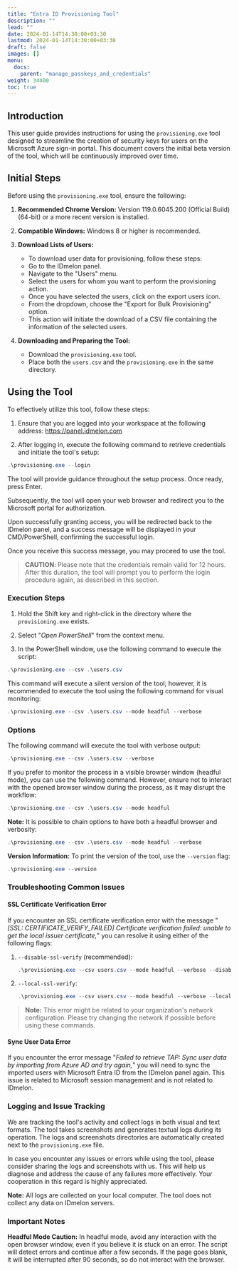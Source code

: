 ```yaml
---
title: "Entra ID Provisioning Tool"
description: ""
lead: ""
date: 2024-01-14T14:30:00+03:30
lastmod: 2024-01-14T14:30:00+03:30
draft: false
images: []
menu:
  docs:
    parent: "manage_passkeys_and_credentials"
weight: 34400
toc: true
---
```


## Introduction

This user guide provides instructions for using the `provisioning.exe` tool designed to streamline the creation of security keys for users on the Microsoft Azure sign-in portal. This document covers the initial beta version of the tool, which will be continuously improved over time.

## Initial Steps

Before using the `provisioning.exe` tool, ensure the following:

1. **Recommended Chrome Version:** Version 119.0.6045.200 (Official Build) (64-bit) or a more recent version is installed.

2. **Compatible Windows:** Windows 8 or higher is recommended.

3. **Download Lists of Users:**
    - To download user data for provisioning, follow these steps:
    - Go to the IDmelon panel.
    - Navigate to the "Users" menu.
    - Select the users for whom you want to perform the provisioning action.
    - Once you have selected the users, click on the export users icon.
    - From the dropdown, choose the "Export for Bulk Provisioning" option.
    - This action will initiate the download of a CSV file containing the information of the selected users.

4. **Downloading and Preparing the Tool:**
   - Download the `provisioning.exe` tool.
   - Place both the `users.csv` and the `provisioning.exe` in the same directory.

## Using the Tool

To effectively utilize this tool, follow these steps:

1. Ensure that you are logged into your workspace at the following address: <https://panel.idmelon.com>

2. After logging in, execute the following command to retrieve credentials and initiate the tool's setup:

```powershell
.\provisioning.exe --login
```

The tool will provide guidance throughout the setup process. Once ready, press Enter.

Subsequently, the tool will open your web browser and redirect you to the Microsoft portal for authorization.

Upon successfully granting access, you will be redirected back to the IDmelon panel, and a success message will be displayed in your CMD/PowerShell, confirming the successful login.

Once you receive this success message, you may proceed to use the tool.

> **CAUTION**: Please note that the credentials remain valid for 12 hours. After this duration, the tool will prompt you to perform the login procedure again, as described in this section.

### Execution Steps

1. Hold the Shift key and right-click in the directory where the `provisioning.exe` exists.

2. Select "*Open PowerShell*" from the context menu.

3. In the PowerShell window, use the following command to execute the script:

```powershell
.\provisioning.exe --csv .\users.csv
```

This command will execute a silent version of the tool; however, it is recommended to execute the tool using the following command for visual monitoring:

```powershell
.\provisioning.exe --csv .\users.csv --mode headful --verbose
```

### Options

The following command will execute the tool with verbose output:

```powershell
.\provisioning.exe --csv .\users.csv --verbose
```

If you prefer to monitor the process in a visible browser window (headful mode), you can use the following command. However, ensure not to interact with the opened browser window during the process, as it may disrupt the workflow:

```powershell
.\provisioning.exe --csv .\users.csv --mode headful
```

**Note:** It is possible to chain options to have both a headful browser and verbosity:

```powershell
.\provisioning.exe --csv .\users.csv --mode headful --verbose
```

**Version Information:** To print the version of the tool, use the `--version` flag:

```powershell
.\provisioning.exe --version
```

### Troubleshooting Common Issues

#### SSL Certificate Verification Error

If you encounter an SSL certificate verification error with the message "*[SSL: CERTIFICATE_VERIFY_FAILED] Certificate verification failed: unable to get the local issuer certificate,*" you can resolve it using either of the following flags:

1. `--disable-ssl-verify` (recommended):

    ```powershell
    .\provisioning.exe --csv users.csv --mode headful --verbose --disable-ssl-verify
    ```

2. `--local-ssl-verify`:

    ```powershell
    .\provisioning.exe --csv users.csv --mode headful --verbose --local-ssl-verify
    ```

> **Note:** This error might be related to your organization's network configuration. Please try changing the network if possible before using these commands.

#### Sync User Data Error

If you encounter the error message "*Failed to retrieve TAP: Sync user data by importing from Azure AD and try again,*" you will need to sync the imported users with Microsoft Entra ID from the IDmelon panel again. This issue is related to Microsoft session management and is not related to IDmelon.

### Logging and Issue Tracking

We are tracking the tool's activity and collect logs in both visual and text formats. The tool takes screenshots and generates textual logs during its operation. The logs and screenshots directories are automatically created next to the `provisioning.exe` file.

In case you encounter any issues or errors while using the tool, please consider sharing the logs and screenshots with us. This will help us diagnose and address the cause of any failures more effectively. Your cooperation in this regard is highly appreciated.

**Note:** All logs are collected on your local computer. The tool does not collect any data on IDmelon servers.

### Important Notes

**Headful Mode Caution:** In headful mode, avoid any interaction with the open browser window, even if you believe it is stuck on an error. The script will detect errors and continue after a few seconds. If the page goes blank, it will be interrupted after 90 seconds, so do not interact with the browser.
